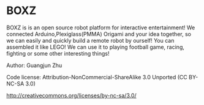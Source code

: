 BOXZ
====

BOXZ is is an open source robot platform for interactive entertainment! We connected Arduino,Plexiglass(PMMA) Origami and your idea together, so we can easily and quickly build a remote robot by ourself! You can assembled it like LEGO! We can use it to playing football game, racing, fighting or some other interesting things!

Author: Guangjun Zhu 


Code license: Attribution-NonCommercial-ShareAlike 3.0 Unported (CC BY-NC-SA 3.0) 

http://creativecommons.org/licenses/by-nc-sa/3.0/ 